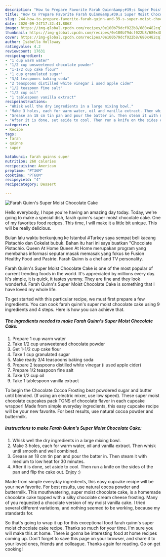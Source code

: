 ```yaml
---
description: "How to Prepare Favorite Farah Quinn&amp;#39;s Super Moist Chocolate Cake"
title: "How to Prepare Favorite Farah Quinn&amp;#39;s Super Moist Chocolate Cake"
slug: 244-how-to-prepare-favorite-farah-quinn-and-39-s-super-moist-chocolate-cake
date: 2020-09-24T17:32:41.886Z
image: https://img-global.cpcdn.com/recipes/0e100b79dcf022b8/680x482cq70/farah-quinns-super-moist-chocolate-cake-recipe-main-photo.jpg
thumbnail: https://img-global.cpcdn.com/recipes/0e100b79dcf022b8/680x482cq70/farah-quinns-super-moist-chocolate-cake-recipe-main-photo.jpg
cover: https://img-global.cpcdn.com/recipes/0e100b79dcf022b8/680x482cq70/farah-quinns-super-moist-chocolate-cake-recipe-main-photo.jpg
author: Isabella Holloway
ratingvalue: 4.2
reviewcount: 17631
recipeingredient:
- "1 cup warm water"
- "1/2 cup unsweetened chocolate powder"
- "1-1/2 cup cake flour"
- "1 cup granulated sugar"
- "3/4 teaspoons baking soda"
- "2 teaspoons distilled white vinegar i used apple cider"
- "1/2 teaspoon fine salt"
- "1/2 cup oil"
- "1 tablespoon vanilla extract"
recipeinstructions:
- "Whisk well the dry ingredients in a large mixing bowl."
- "Make 3 holes, each for warm water, oil and vanilla extract. Then whisk until smooth and well combined."
- "Grease an 18 cm tin pan and pour the batter in. Then steam it with medium to low heat for 30 minutes."
- "After it is done, set aside to cool. Then run a knife on the sides of the pan and flip the cake out. Enjoy :)"
categories:
- Recipe
tags:
- farah
- quinns
- super

katakunci: farah quinns super 
nutrition: 260 calories
recipecuisine: American
preptime: "PT36M"
cooktime: "PT60M"
recipeyield: "4"
recipecategory: Dessert

---
```



![Farah Quinn&#39;s Super Moist Chocolate Cake](https://img-global.cpcdn.com/recipes/0e100b79dcf022b8/680x482cq70/farah-quinns-super-moist-chocolate-cake-recipe-main-photo.jpg)

Hello everybody, I hope you're having an amazing day today. Today, we're going to make a special dish, farah quinn&#39;s super moist chocolate cake. One of my favorites food recipes. This time, I will make it a little bit unique. This will be really delicious.

Bulan lalu waktu berkunjung ke Istanbul #Turkey saya sempat beli kacang Pistachio dan Cokelat bubuk. Bahan itu hari ini saya buatkan &#34;Chocolate Pistachio. Queen At Home Queen At Home merupakan program yang membahas informasi seputar masak memasak yang fokus ke Fusion Healthy Food and Pastrie. Farah Quinn is a chef and TV personality.

Farah Quinn&#39;s Super Moist Chocolate Cake is one of the most popular of current trending foods in the world. It's appreciated by millions every day. It's simple, it is quick, it tastes yummy. They are fine and they look wonderful. Farah Quinn&#39;s Super Moist Chocolate Cake is something that I have loved my whole life.


To get started with this particular recipe, we must first prepare a few ingredients. You can cook farah quinn&#39;s super moist chocolate cake using 9 ingredients and 4 steps. Here is how you can achieve that.

<!--inarticleads1-->

##### The ingredients needed to make Farah Quinn&#39;s Super Moist Chocolate Cake:

1. Prepare 1 cup warm water
1. Take 1/2 cup unsweetened chocolate powder
1. Get 1-1/2 cup cake flour
1. Take 1 cup granulated sugar
1. Make ready 3/4 teaspoons baking soda
1. Prepare 2 teaspoons distilled white vinegar (i used apple cider)
1. Prepare 1/2 teaspoon fine salt
1. Take 1/2 cup oil
1. Take 1 tablespoon vanilla extract


To begin the Chocolate Cocoa Frosting beat powdered sugar and butter until blended. (If using an electric mixer, use low speed). These super moist chocolate cupcakes pack TONS of chocolate flavor in each cupcake wrapper! Made from simple everyday ingredients, this easy cupcake recipe will be your new favorite. For best results, use natural cocoa powder and buttermilk. 

<!--inarticleads2-->

##### Instructions to make Farah Quinn&#39;s Super Moist Chocolate Cake:

1. Whisk well the dry ingredients in a large mixing bowl.
1. Make 3 holes, each for warm water, oil and vanilla extract. Then whisk until smooth and well combined.
1. Grease an 18 cm tin pan and pour the batter in. Then steam it with medium to low heat for 30 minutes.
1. After it is done, set aside to cool. Then run a knife on the sides of the pan and flip the cake out. Enjoy :)


Made from simple everyday ingredients, this easy cupcake recipe will be your new favorite. For best results, use natural cocoa powder and buttermilk. This mouthwatering, super moist chocolate cake, is a homemade chocolate cake topped with a silky chocolate cream cheese frosting. Many of you requested a chocolate version of my moist vanilla cake. I tried several different variations, and nothing seemed to be working, because my standards for. 

So that's going to wrap it up for this exceptional food farah quinn&#39;s super moist chocolate cake recipe. Thanks so much for your time. I'm sure you will make this at home. There is gonna be interesting food at home recipes coming up. Don't forget to save this page on your browser, and share it to your loved ones, friends and colleague. Thanks again for reading. Go on get cooking!
